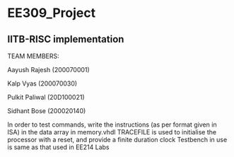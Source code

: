 # EE309_Project

## IITB-RISC implementation

TEAM MEMBERS: 

Aayush Rajesh   (200070001)

Kalp Vyas       (200070030)

Pulkit Paliwal  (20D100021)

Sidhant Bose    (200020140)

In order to test commands, write the instructions (as per format given in ISA) in the data array in memory.vhdl
TRACEFILE is used to initialise the processor with a reset, and provide a finite duration clock
Testbench in use is same as that used in EE214 Labs
